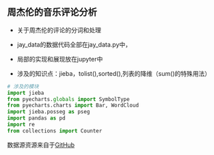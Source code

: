## 周杰伦的音乐评论分析

- 关于周杰伦的评论的分词和处理
- jay_data的数据代码全部在jay_data.py中，
- 局部的实现和展现放在jupyter中

- 涉及的知识点：jieba，tolist(),sorted(),列表的降维（sum()的特殊用法）

```python 
# 涉及的模块
import jieba
from pyecharts.globals import SymbolType
from pyecharts.charts import Bar, WordCloud
import jieba.posseg as pseg
import pandas as pd
import re
from collections import Counter
```








数据源资源来自于[GitHub](https://github.com/zhouwei713/data_analysis/tree/master/Jay_Chou)
